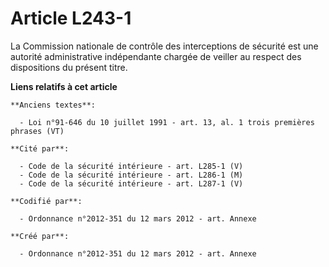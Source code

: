 # Article L243-1

La Commission nationale de contrôle des interceptions de sécurité est une autorité administrative indépendante chargée de
veiller au respect des dispositions du présent titre.

**Liens relatifs à cet article**

	**Anciens textes**:

	  - Loi n°91-646 du 10 juillet 1991 - art. 13, al. 1 trois premières phrases (VT)

	**Cité par**:

	  - Code de la sécurité intérieure - art. L285-1 (V)
	  - Code de la sécurité intérieure - art. L286-1 (M)
	  - Code de la sécurité intérieure - art. L287-1 (V)

	**Codifié par**:

	  - Ordonnance n°2012-351 du 12 mars 2012 - art. Annexe

	**Créé par**:

	  - Ordonnance n°2012-351 du 12 mars 2012 - art. Annexe
